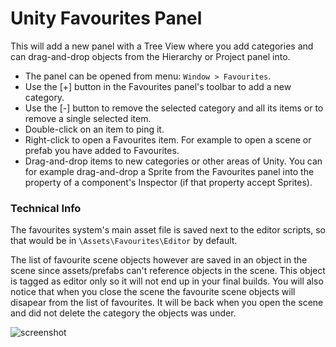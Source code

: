 # Unity Favourites Panel

This will add a new panel with a Tree View where you add categories and can drag-and-drop objects from the Hierarchy or Project panel into.

- The panel can be opened from menu: `Window > Favourites`.
- Use the [+] button in the Favourites panel's toolbar to add a new category.
- Use the [-] button to remove the selected category and all its items or to remove a single selected item.
- Double-click on an item to ping it.
- Right-click to open a Favourites item. For example to open a scene or prefab you have added to Favourites.
- Drag-and-drop items to new categories or other areas of Unity. You can for example drag-and-drop a Sprite from the Favourites panel into the property of a component's Inspector (if that property accept Sprites).

### Technical Info

The favourites system's main asset file is saved next to the editor scripts, so that would be in `\Assets\Favourites\Editor` by default.

The list of favourite scene objects however are saved in an object in the scene since assets/prefabs can't reference objects in the scene. This object is tagged as editor only so it will not end up in your final builds. You will also notice that when you close the scene the favourite scene objects will disapear from the list of favourites. It will be back when you open the scene and did not delete the category the objects was under.

![screenshot](https://user-images.githubusercontent.com/837362/34055429-d059f5ce-e1d7-11e7-8855-1b19dc2ad052.png)

